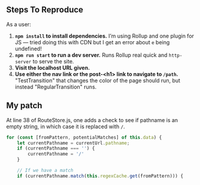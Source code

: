 ## Steps To Reproduce

As a user:
1. **`npm install` to install dependencies.** I’m using Rollup and one plugin for JS — tried doing this with CDN but I get an error about `e` being undefined! 
2. **`npm run start` to run a dev server.** Runs Rollup real quick and `http-server` to serve the site.
3. **Visit the localhost URL given.**
4. **Use either the nav link or the post-\<h1> link to navigate to `/path`.** "TestTransition" that changes the color of the page should run, but instead "RegularTransition" runs.

## My patch
At line 38 of RouteStore.js, one adds a check to see if pathname is an empty string, in which case it is replaced with `/`. 

```js
for (const [fromPattern, potentialMatches] of this.data) {
    let currentPathname = currentUrl.pathname;
    if (currentPathname === '') {
        currentPathname = '/'
    }

    // If we have a match
    if (currentPathname.match(this.regexCache.get(fromPattern))) {
```